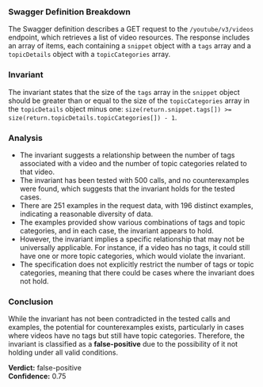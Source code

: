 ### Swagger Definition Breakdown
The Swagger definition describes a GET request to the `/youtube/v3/videos` endpoint, which retrieves a list of video resources. The response includes an array of items, each containing a `snippet` object with a `tags` array and a `topicDetails` object with a `topicCategories` array.

### Invariant
The invariant states that the size of the `tags` array in the `snippet` object should be greater than or equal to the size of the `topicCategories` array in the `topicDetails` object minus one: `size(return.snippet.tags[]) >= size(return.topicDetails.topicCategories[]) - 1`.

### Analysis
- The invariant suggests a relationship between the number of tags associated with a video and the number of topic categories related to that video. 
- The invariant has been tested with 500 calls, and no counterexamples were found, which suggests that the invariant holds for the tested cases.
- There are 251 examples in the request data, with 196 distinct examples, indicating a reasonable diversity of data.
- The examples provided show various combinations of tags and topic categories, and in each case, the invariant appears to hold.
- However, the invariant implies a specific relationship that may not be universally applicable. For instance, if a video has no tags, it could still have one or more topic categories, which would violate the invariant. 
- The specification does not explicitly restrict the number of tags or topic categories, meaning that there could be cases where the invariant does not hold.

### Conclusion
While the invariant has not been contradicted in the tested calls and examples, the potential for counterexamples exists, particularly in cases where videos have no tags but still have topic categories. Therefore, the invariant is classified as a **false-positive** due to the possibility of it not holding under all valid conditions. 

**Verdict:** false-positive  
**Confidence:** 0.75
